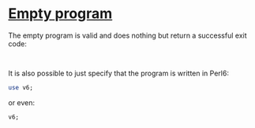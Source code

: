 [1]: https://rosettacode.org/wiki/Empty_program

# [Empty program][1]

The empty program is valid and does nothing but return a successful exit code:

```perl
 
```


It is also possible to just specify that the program is written in Perl6:

```perl
use v6;
```


or even:

```perl
v6;
```